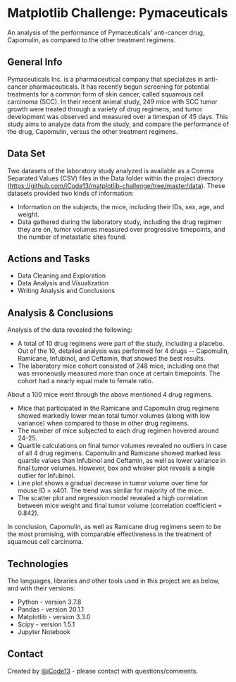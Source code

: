 # Matplotlib Challenge: Pymaceuticals

An analysis of the performance of Pymaceuticals' anti-cancer drug, Capomulin, as compared to the other treatment regimens. 

## General Info

Pymaceuticals Inc. is a pharmaceutical company that specializes in anti-cancer pharmaceuticals. It has recently begun screening for potential treatments for a common form of skin cancer, called squamous cell carcinoma (SCC). In their recent animal study, 249 mice with SCC tumor growth were treated through a variety of drug regimens, and tumor development was observed and measured over a timespan of 45 days. This study aims to analyze data from the study, and compare the performance of the drug, Capomulin, versus the other treatment regimens.  

## Data Set

Two datasets of the laboratory study analyzed is available as a Comma Separated Values (CSV) files in the Data folder within the project directory (https://github.com/iCode13/matplotlib-challenge/tree/master/data). These datasets provided two kinds of information:
* Information on the subjects, the mice, including their IDs, sex, age, and weight.
* Data gathered during the laboratory study, including the drug regimen they are on, tumor volumes measured over progressive timepoints, and the number of metastatic sites found.
    
## Actions and Tasks 

* Data Cleaning and Exploration
* Data Analysis and Visualization
* Writing Analysis and Conclusions
    
## Analysis & Conclusions

Analysis of the data revealed the following:
* A total of 10 drug regimens were part of the study, including a placebo. Out of the 10, detailed analysis was performed for 4 drugs -- Capomulin, Ramicane, Infubinol, and Ceftamin, that showed the best results.
* The laboratory mice cohort consisted of 248 mice, including one that was erroneously measured more than once at certain timepoints. The cohort had a nearly equal male to female ratio. 

About a 100 mice went through the above mentioned 4 drug regimens.
* Mice that participated in the Ramicane and Capomulin drug regimens showed markedly lower mean total tumor volumes (along with low variance) when compared to those in other drug regimens.
* The number of mice subjected to each drug regimen hovered around 24-25.
* Quartile calculations on final tumor volumes revealed no outliers in case of all 4 drug regimens. Capomulin and Ramicane showed marked less quartile values than Infubinol and Ceftamin, as well as lower variance in final tumor volumes. However, box and whisker plot reveals a single outlier for Infubinol.
* Line plot shows a gradual decrease in tumor volume over time for mouse ID = x401. The trend was similar for majority of the mice.
* The scatter plot and regression model revealed a high correlation between mice weight and final tumor volume (correlation coefficient = 0.842).

In conclusion, Capomulin, as well as Ramicane drug regimens seem to be the most promising, with comparable effectiveness in the treatment of squamous cell carcinoma.
  
## Technologies

The languages, libraries and other tools used in this project are as below, and with their versions:

* Python - version 3.7.8
* Pandas - version 20.1.1
* Matplotlib - version 3.3.0
* Scipy - version 1.5.1
* Jupyter Notebook
    
## Contact

Created by [@iCode13](https://github.com/iCode13) - please contact with questions/comments.